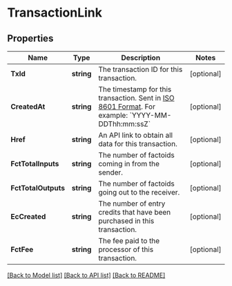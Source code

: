 # TransactionLink

## Properties
Name | Type | Description | Notes
------------ | ------------- | ------------- | -------------
**TxId** | **string** | The transaction ID for this transaction. | [optional] 
**CreatedAt** | **string** | The timestamp for this transaction. Sent in [ISO 8601 Format](https://en.wikipedia.org/wiki/ISO_8601). For example: &#x60;YYYY-MM-DDThh:mm:ssZ&#x60; | [optional] 
**Href** | **string** | An API link to obtain all data for this transaction. | [optional] 
**FctTotalInputs** | **string** | The number of factoids coming in from the sender. | [optional] 
**FctTotalOutputs** | **string** | The number of factoids going out to the receiver. | [optional] 
**EcCreated** | **string** | The number of entry credits that have been purchased in this transaction. | [optional] 
**FctFee** | **string** | The fee paid to the processor of this transaction. | [optional] 

[[Back to Model list]](../README.md#documentation-for-models) [[Back to API list]](../README.md#documentation-for-api-endpoints) [[Back to README]](../README.md)


